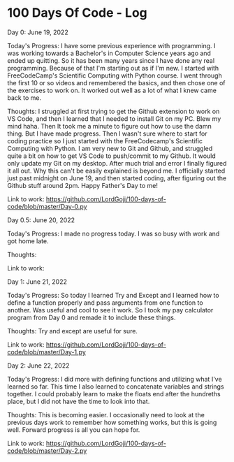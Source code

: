 # 100 Days Of Code - Log

Day 0: June 19, 2022

Today's Progress: I have some previous experience with programming. I was working towards a Bachelor's in Computer Science years ago and ended up quitting. So it has been many years since I have done any real programming. Because of that I'm starting out as if I'm new. I started with FreeCodeCamp's Scientific Computing with Python course. I went through the first 10 or so videos and remembered the basics, and then chose one of the exercises to work on. It worked out well as a lot of what I knew came back to me.

Thoughts: I struggled at first trying to get the Github extension to work on VS Code, and then I learned that I needed to install Git on my PC. Blew my mind haha. Then It took me a minute to figure out how to use the damn thing. But I have made progress. Then I wasn't sure where to start for coding practice so I just started with the FreeCodecamp's Scientific Computing with Python. I am very new to Git and Github, and struggled quite a bit on how to get VS Code to push/commit to my Github. It would only update my Git on my desktop. After much trial and error I finally figured it all out. Why this can't be easily explained is beyond me. I officially started just past midnight on June 19, and then started coding, after figuring out the Github stuff around 2pm. Happy Father's Day to me!

Link to work: <https://github.com/LordGoji/100-days-of-code/blob/master/Day-0.py>

Day 0.5: June 20, 2022

Today's Progress: I made no progress today. I was so busy with work and got home late.

Thoughts:

Link to work:

Day 1: June 21, 2022

Today's Progress: So today I learned Try and Except and I learned how to define a function properly and pass arguments from one function to another. Was useful and cool to see it work. So I took my pay calculator program from Day 0 and remade it to include these things.

Thoughts: Try and except are useful for sure.

Link to work: <https://github.com/LordGoji/100-days-of-code/blob/master/Day-1.py>

Day 2: June 22, 2022

Today's Progress: I did more with defining functions and utilizing what I've learned so far. This time I also learned to concatenate variables and strings together. I could probably learn to make the floats end after the hundreths place, but I did not have the time to look into that.

Thoughts: This is becoming easier. I occasionally need to look at the previous days work to remember how something works, but this is going well. Forward progress is all you can hope for.

Link to work: <https://github.com/LordGoji/100-days-of-code/blob/master/Day-2.py>
